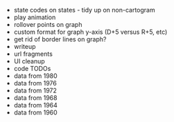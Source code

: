 - state codes on states - tidy up on non-cartogram
- play animation
- rollover points on graph
- custom format for graph y-axis (D+5 versus R+5, etc)
- get rid of border lines on graph?
- writeup
- url fragments
- UI cleanup
- code TODOs
- data from 1980
- data from 1976
- data from 1972
- data from 1968
- data from 1964
- data from 1960
